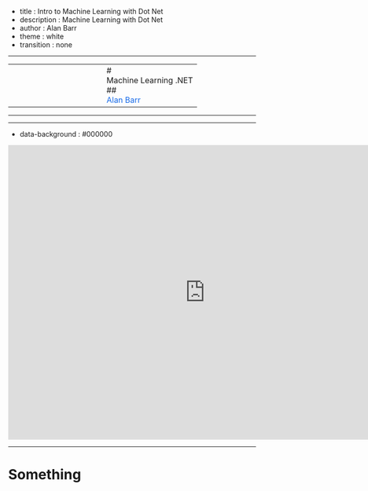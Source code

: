 - title : Intro to Machine Learning with Dot Net 
- description : Machine Learning with Dot Net 
- author : Alan Barr 
- theme : white 
- transition : none 

*********************************

<section data-background-video="https://s3.amazonaws.com/www.alanmbarr.com/aibo.mp4" data-background-color="#000000" data-background-video-loop>
</section>
<table>
<tr><td class="noborder" style="width:50%;"><td class="noborder" style="width:50%;">
# <div class="title streamster">Machine Learning .NET</div>
## <div class="shadow" style="color:#176AE8;">Alan Barr</div>
</td></tr>
</table>

**********************************

---

- data-background : #000000

<iframe width="800" height="600" src="https://www.youtube.com/embed/8tq1C8spV_g?rel=0&amp;controls=1&amp;showinfo=0" frameborder="0" allow="autoplay; encrypted-media" allowfullscreen></iframe>

---

# Something